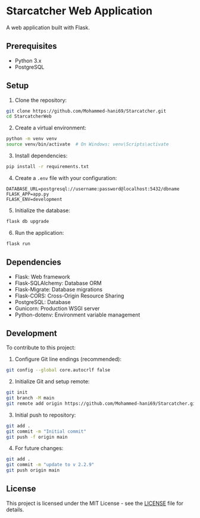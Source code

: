 # Starcatcher Web Application

A web application built with Flask.

## Prerequisites

- Python 3.x
- PostgreSQL

## Setup

1. Clone the repository:
```bash
git clone https://github.com/Mohammed-hani69/Starcatcher.git
cd StarcatcherWeb
```

2. Create a virtual environment:
```bash
python -m venv venv
source venv/bin/activate  # On Windows: venv\Scripts\activate
```

3. Install dependencies:
```bash
pip install -r requirements.txt
```

4. Create a `.env` file with your configuration:
```
DATABASE_URL=postgresql://username:password@localhost:5432/dbname
FLASK_APP=app.py
FLASK_ENV=development
```

5. Initialize the database:
```bash
flask db upgrade
```

6. Run the application:
```bash
flask run
```

## Dependencies

- Flask: Web framework
- Flask-SQLAlchemy: Database ORM
- Flask-Migrate: Database migrations
- Flask-CORS: Cross-Origin Resource Sharing
- PostgreSQL: Database
- Gunicorn: Production WSGI server
- Python-dotenv: Environment variable management

## Development

To contribute to this project:

1. Configure Git line endings (recommended):
```bash
git config --global core.autocrlf false
```

2. Initialize Git and setup remote:
```bash
git init
git branch -M main
git remote add origin https://github.com/Mohammed-hani69/Starcatcher.git
```

3. Initial push to repository:
```bash
git add .
git commit -m "Initial commit"
git push -f origin main
```

4. For future changes:
```bash
git add .
git commit -m "update to v 2.2.9"
git push origin main
```

## License

This project is licensed under the MIT License - see the [LICENSE](LICENSE) file for details.
